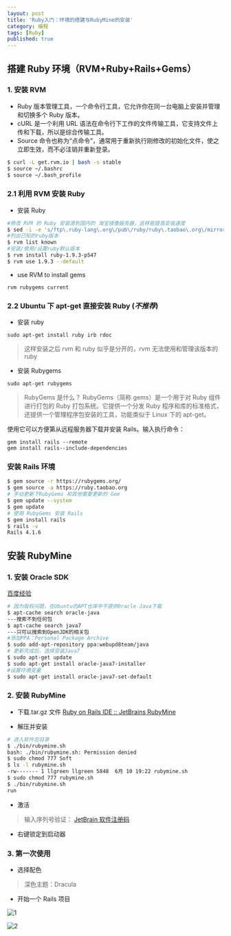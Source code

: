 ```yaml
---
layout: post
title: 'Ruby入门：环境的搭建与RubyMine的安装'
category: 编程
tags: [Ruby]
published: true
---
```


## 搭建 Ruby 环境（RVM+Ruby+Rails+Gems）

### 1. 安装 RVM

- Ruby 版本管理工具，一个命令行工具，它允许你在同一台电脑上安装并管理和切换多个 Ruby 版本。
- cURL 是一个利用 URL 语法在命令行下工作的文件传输工具，它支持文件上传和下载，所以是综合传输工具。
- Source 命令也称为“点命令”，通常用于重新执行刚修改的初始化文件，使之立即生效，而不必注销并重新登录。

```sh
$ curl -L get.rvm.io | bash -s stable
$ source ~/.bashrc
$ source ~/.bash_profile
```

### 2.1 利用 RVM 安装 Ruby

- 安装 Ruby

```sh
#修改 RVM 的 Ruby 安装源到国内的 淘宝镜像服务器，这样能提高安装速度
$ sed -i -e 's/ftp\.ruby-lang\.org\/pub\/ruby/ruby\.taobao\.org\/mirrors\/ruby/g' ~/.rvm/config/db
#列出已知的ruby版本
$ rvm list known
#安装/使用/设置ruby默认版本
$ rvm install ruby-1.9.3-p547
$ rvm use 1.9.3 --default
```

- use RVM to install gems

`rvm rubygems current`

### 2.2 Ubuntu 下 apt-get 直接安装 Ruby (_不推荐_)

- 安装 ruby

`sudo apt-get install ruby irb rdoc`

> 这样安装之后 rvm 和 ruby 似乎是分开的，rvm 无法使用和管理该版本的 ruby

- 安装 Rubygems

`sudo apt-get rubygems`

> RubyGems 是什么？
> RubyGems（简称 gems）是一个用于对 Ruby 组件进行打包的 Ruby 打包系统。它提供一个分发 Ruby 程序和库的标准格式，还提供一个管理程序包安装的工具，功能类似于 Linux 下的 apt-get。

使用它可以方便第从远程服务器下载并安装 Rails。输入执行命令：

```
gem install rails --remote
gem install rails--include-dependencies
```

### 安装 Rails 环境

```sh
$ gem source -r https://rubygems.org/
$ gem source -a https://ruby.taobao.org
# 手动更新下RubyGems 和其他需要更新的 Gem
$ gem update --system
$ gem update
# 使用 RubyGems 安装 Rails
$ gem install rails
$ rails -v
Rails 4.1.6
```

## 安装 RubyMine

### 1. 安装 Oracle SDK

[百度经验](http://jingyan.baidu.com/article/7f766daf5e20944101e1d02b.html)

```sh
# 因为版权问题，在Ubuntu的APT仓库中不提供Oracle Java下载
$ apt-cache search oracle-java　
---搜索不到任何包
$ apt-cache search java7
---只可以搜索到OpenJDK的相关包
#添加PPA：Personal Package Archive
$ sudo add-apt-repository ppa:webupd8team/java
# 更新完成后，选择安装Java7
$ sudo apt-get update
$ sudo apt-get install oracle-java7-installer
#设置环境变量
$ sudo apt-get install oracle-java7-set-default
```

### 2. 安装 RubyMine

- 下载.tar.gz 文件
  [Ruby on Rails IDE :: JetBrains RubyMine](http://www.jetbrains.com/ruby/)

- 解压并安装

```sh
# 进入软件包目录
$ ./bin/rubymine.sh
bash: ./bin/rubymine.sh: Permission denied
$ sudo chmod 777 Soft
$ ls -l rubymine.sh
-rw------- 1 llgreen llgreen 5848  6月 10 19:22 rubymine.sh
$ sudo chmod 777 rubymine.sh
$ ./bin/rubymine.sh
run
```

- 激活

> 输入序列号验证：
> [JetBrain 软件注册码](http://peter2009.iteye.com/blog/1975994)

- 右键锁定到启动器

### 3. 第一次使用

- 选择配色

> 深色主题：Dracula

- 开始一个 Rails 项目

![1](https://jimmylv.github.io/images/images/tech/0926-1.png)

![2](https://jimmylv.github.io/images/images/tech/0926-2.png)
